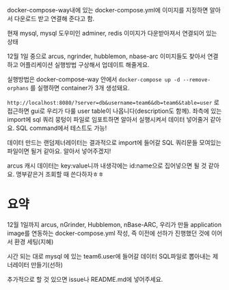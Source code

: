 docker-compose-way내에 있는 docker-compose.yml에 이미지를 지정하면 알아서 다운로드 받고 연결해 준다고 함.

현재 mysql, mysql 도우미인 adminer, redis 이미지가 다운받아져서 연결되어 있는 상태

12월 1일 중으로 arcus, ngrinder, hubblemon, nbase-arc 이미지들도 찾아서 연결하고 어플리케이션 실행방법 구상해서 업데이트 해줄게요.

실행방법은 docker-compose-way 안에서 `docker-compose up -d --remove-orphans` 를 실행하면 container가 3개 생성돼요.

`http://localhost:8080/?server=db&username=team6&db=team6&table=user` 로 접근하면 gui로 우리가 다룰 user table이 나옵니다(description도 함께). 좌측에 있는 import에 sql 쿼리 뭉텅이 파일로 임포트하면 알아서 실행시켜서 데이터 넣어줄거 같아요. SQL command에서 테스트도 가능!

데이터 만드는 랜덤제너레이터는 결과적으로 import에 들어갈 SQL 쿼리문들 모여있는 파일이면 될거 같아요. 알아서 넣어주겠지!

arcus 캐시 데이터는 key:value니까 내생각에는 id:name으로 집어넣으면 될 것 같아요. 명부같은거 조회할 때 쓴다하자ㅎㅎ


# 요약
12월 1일까지 arcus, nGrinder, Hubblemon, nBase-ARC, 우리가 만들 application image를 연동하는 docker-compose.yml 작성, 즉 이전에 선하가 진행했던 것에 이어서 환경 세팅(지혜)

시간 되는 대로 mysql 에 있는 team6.user에 들어갈 데이터 SQL파일로 뽑아내는 제너레이터 만들기(선하)

추가적으로 할 것 있으면 issue나 README.md에 넣어주세요.